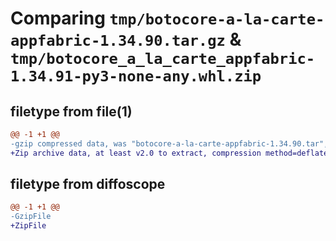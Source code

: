 # Comparing `tmp/botocore-a-la-carte-appfabric-1.34.90.tar.gz` & `tmp/botocore_a_la_carte_appfabric-1.34.91-py3-none-any.whl.zip`

## filetype from file(1)

```diff
@@ -1 +1 @@
-gzip compressed data, was "botocore-a-la-carte-appfabric-1.34.90.tar", last modified: Wed Apr 24 01:02:01 2024, max compression
+Zip archive data, at least v2.0 to extract, compression method=deflate
```

## filetype from diffoscope

```diff
@@ -1 +1 @@
-GzipFile
+ZipFile
```


